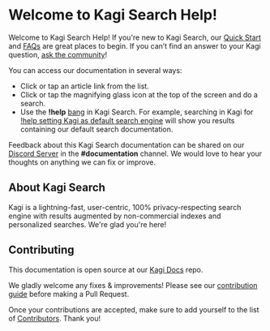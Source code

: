 # Welcome to Kagi Search Help!

Welcome to Kagi Search Help! If you're new to Kagi Search, our [Quick Start](./getting-started/quick-start.md) and [FAQs](./getting-started/faqs.md) are great places to begin. If you can’t find an answer to your Kagi question, [ask the community](https://kagi.com/discord)!

You can access our documentation in several ways:

- Click or tap an article link from the list.
- Click or tap the magnifying glass icon at the top of the screen and do a search.
- Use the **!help** [bang](./features/bangs.md) in Kagi Search. For example, searching in Kagi for [!help setting Kagi as default search engine](https://kagi.com/search?q=!help%20setting%20kagi%20as%20default%20search%20engine) will show you results containing our default search documentation.
 
Feedback about this Kagi Search documentation can be shared on our [Discord Server](https://kagi.com/discord) in the **\#documentation** channel. We would love to hear your thoughts on anything we can fix or improve.


## About Kagi Search

Kagi is a lightning-fast, user-centric, 100% privacy-respecting search engine with results augmented by non-commercial indexes and personalized searches. We're glad you're here!

## Contributing

This documentation is open source at our [Kagi Docs](https://github.com/kagisearch/kagi-docs) repo.

We gladly welcome any fixes & improvements! Please see our [contribution guide](https://github.com/kagisearch/kagi-docs#contributing)
before making a Pull Request.

Once your contributions are accepted, make sure to add yourself to the list of [Contributors](./misc/contributors.md). Thank you!
